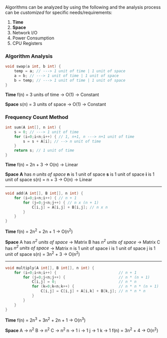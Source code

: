 
Algorithms can be analyzed by using the following and the analysis process can be _customized_ for specific needs/requirements:
1. **Time**
2. **Space**
3. Network I/O
4. Power Consumption
5. CPU Registers
### Algorithm Analysis
```c
void swap(a int, b int) {
	temp = a; // ---> 1 unit of time | 1 unit of space
	a = b; // ---> 1 unit of time | 1 unit of space
	b = temp; // ---> 1 unit of time | 1 unit of space
}
```

**Time**
f(n) = 3 units of time -> O(1) -> Constant

**Space**
s(n) = 3 units of space -> O(1) -> Constant
### Frequency Count Method
```c
int sum(A int[], n int) { 
	s = 0; // ---> 1 unit of time 
	for (i=0;i<n;i++) { // 1, n+1, n ---> n+1 unit of time
		s = s + A[i]; // --> n unit of time
	}
	return s; // 1 unit of time
}
```

**Time**
f(n) = 2n + 3 -> O(n) -> Linear

**Space**
**A** has _n units of space_
**n** is 1 unit of space
**s** is 1 unit of space
**i** is 1 unit of space
s(n) = n + 3 -> O(n) -> Linear

---

```c
void add(A int[], B int[], n int) {
	for (i=0;i<n;i++) { // n + 1 
		for (j=0;j<n;j++) { // n x (n + 1)
			C[i,j] = A[i,j] + B[i,j]; // n x n
		}
	}
}
```

**Time**
f(n) = 2n<sup>2</sup> + 2n  + 1 -> O(n<sup>2</sup>)

**Space**
A has _n<sup>2</sup> units of space_ -> Matrix
B has _n<sup>2</sup> units of space_ -> Matrix
C has _n<sup>2</sup> units of space_ -> Matrix
n is 1 unit of space
i is 1 unit of space
j is 1 unit of space
s(n) = 3n<sup>2</sup> + 3 -> O(n<sup>2</sup>)

---

```c
void multiply(A int[], B int[], n int) {
	for (i=0;i<n;i++) {                            // n + 1
		for (j=0;j<n;j++) {                        // n * (n + 1)
			C[i,j] = 0;                            // n * n
			for (k=0;k<n;k++) {                    // n * n * (n + 1)
				C[i,j] = C[i,j] + A[i,k] + B[k,j]; // n * n * n
			}
		}
	}
}
```

**Time**
f(n) = 2n<sup>3</sup> + 3n<sup>2</sup>  + 2n + 1 -> O(n<sup>3</sup>)

**Space**
A -> n<sup>2</sup>
B -> n<sup>2</sup>
C -> n<sup>2</sup>
n -> 1
i -> 1
j -> 1
k -> 1
f(n) = 3n<sup>2</sup> + 4 -> O(n<sup>2</sup>)